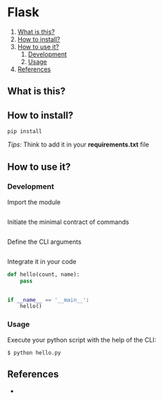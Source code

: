 # Flask

1. [What is this?](#What-is-this?)
2. [How to install?](#How-to-install?)
3. [How to use it?](#How-to-use-it?)
    1. [Development](#Development)
    2. [Usage](#Usage)
4. [References](#References)

## What is this?

## How to install?

```shell
pip install 
```

_Tips:_ Think to add it in your **requirements.txt** file

## How to use it?

### Development

Import the module

```python 
```

Initiate the minimal contract of commands

```python 
```

Define the CLI arguments

```python
```

Integrate it in your code

```python
def hello(count, name):
    pass


if __name__ == '__main__':
    hello()
```

### Usage

Execute your python script with the help of the CLI:

```shell
$ python hello.py
```

## References

- 